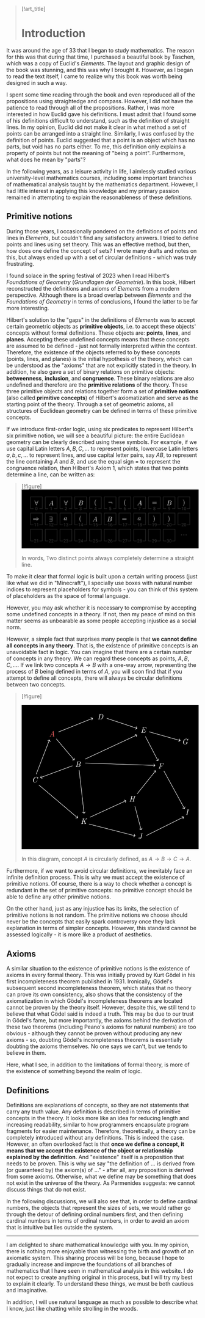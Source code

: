 > [!art_title]
> # Introduction

It was around the age of 33 that I began to study mathematics. The reason for this was that during that time, I purchased a beautiful book by Taschen, which was a copy of Euclid's *Elements*. The layout and graphic design of the book was stunning, and this was why I brought it. However, as I began to read the text itself, I came to realize why this book was worth being designed in such a way.

I spent some time reading through the book and even reproduced all of the propositions using straightedge and compass. However, I did not have the patience to read through all of the propositions. Rather, I was more interested in how Euclid gave his definitions. I must admit that I found some of his definitions difficult to understand, such as the definition of straight lines. In my opinion, Euclid did not make it clear in what method a set of points can be arranged into a straight line. Similarly, I was confused by the definition of points. Euclid suggested that a point is an object which has no parts, but void has no parts either. To me, this definition only explains a property of points but not the meaning of "being a point". Furthermore, what does he mean by "parts"?

In the following years, as a leisure activity in life, I aimlessly studied various university-level mathematics courses, including some important branches of mathematical analysis taught by the mathematics department. However, I had little interest in applying this knowledge and my primary passion remained in attempting to explain the reasonableness of these definitions.

## Primitive notions

During those years, I occasionally pondered on the definitions of points and lines in *Elements*, but couldn't find any satisfactory answers. I tried to define points and lines using set theory. This was an effective method, but then, how does one define the concept of sets? I wrote many drafts and notes on this, but always ended up with a set of circular definitions - which was truly frustrating.

I found solace in the spring festival of 2023 when I read Hilbert's *Foundations of Geometry* (*Grundlagen der Geometrie*). In this book, Hilbert reconstructed the definitions and axioms of *Elements* from a modern perspective. Although there is a broad overlap between *Elements* and the *Foundations of Geometry* in terms of conclusions, I found the latter to be far more interesting.

Hilbert's solution to the "gaps" in the definitions of *Elements* was to accept certain geometric objects as **primitive objects**, i.e. to accept these objects' concepts without formal definitions. These objects are: **points**, **lines**, and **planes**. Accepting these undefined concepts means that these concepts are assumed to be defined - just not formally interpreted within the context. Therefore, the existence of the objects referred to by these concepts (points, lines, and planes) is the initial hypothesis of the theory, which can be understood as the "axioms" that are not explicitly stated in the theory. In addition, he also gave a set of binary relations on primitive objects: **betweenness**, **inclusion**, and **congruence**. These binary relations are also undefined and therefore are the **primitive relations** of the theory. These three primitive objects and relations together form a set of **primitive notions** (also called **primitive concepts**) of Hilbert's axiomatization and serve as the starting point of the theory. Through a set of geometric axioms, all structures of Euclidean geometry can be defined in terms of these primitive concepts.

If we introduce first-order logic, using six predicates to represent Hilbert's six primitive notion, we will see a beautiful picture: the entire Euclidean geometry can be clearly described using these symbols. For example, if we use capital Latin letters $A, B, C, \ldots$ to represent points, lowercase Latin letters $a, b, c, \ldots$ to represent lines, and use capital letter pairs, say $AB$, to represent the line containing $A$ and $B$, and use the equal sign $=$ to represent the congruence relation, then Hilbert's Axiom 1, which states that two points determine a line, can be written as:

> [!figure]
> ![_media/hilberts-axiom-1.svg](_media/hilberts-axiom-1.svg)
> 
> In words, Two distinct points always completely determine a straight line.


To make it clear that formal logic is built upon a certain writing process (just like what we did in "Minecraft"), I specially use boxes with natural number indices to represent placeholders for symbols - you can think of this system of placeholders as the space of formal language.

However, you may ask whether it is necessary to compromise by accepting some undefined concepts in a theory. If not, then my peace of mind on this matter seems as unbearable as some people accepting injustice as a social norm.

However, a simple fact that surprises many people is that **we cannot define all concepts in any theory**. That is, the existence of primitive concepts is an unavoidable fact in logic. You can imagine that there are a certain number of concepts in any theory. We can regard these concepts as points, $A, B, C, \ldots$. If we link two concepts $A \to B$ with a one-way arrow, representing the process of $B$ being defined in terms of $A$, you will soon find that if you attempt to define all concepts, there will always be circular definitions between two concepts.

> [!figure]
> 
> ![_media/circular-definition.svg](_media/circular-definition.svg)
> 
> In this diagram, concept $A$ is circularly defined, as $A \to B \to C \to A$.

Furthermore, if we want to avoid circular definitions, we inevitably face an infinite definition process. This is why we must accept the existence of primitive notions. Of course, there is a way to check whether a concept is redundant in the set of primitive concepts: no primitive concept should be able to define any other primitive notions.

On the other hand, just as any injustice has its limits, the selection of primitive notions is not random. The primitive notions we choose should never be the concepts that easily spark controversy once they lack explanation in terms of simpler concepts. However, this standard cannot be assessed logically - it is more like a product of aesthetics.

## Axioms

A similar situation to the existence of primitive notions is the existence of axioms in every formal theory. This was initially proved by Kurt Gödel in his first incompleteness theorem published in 1931. Ironically, Gödel's subsequent second incompleteness theorem, which states that no theory can prove its own consistency, also shows that the consistency of the axiomatization in which Gödel's incompleteness theorems are located cannot be proven by the theory itself. However, despite this, we still tend to believe that what Gödel said is indeed a truth. This may be due to our trust in Gödel's fame, but more importantly, the axioms behind the derivation of these two theorems (including Peano's axioms for natural numbers) are too obvious - although they cannot be proven without producing any new axioms - so, doubting Gödel's incompleteness theorems is essentially doubting the axioms themselves. No one says we can't, but we tends to believe in them.

Here, what I see, in addition to the limitations of formal theory, is more of the existence of something beyond the realm of logic.

## Definitions

Definitions are explanations of concepts, so they are not statements that carry any truth value. Any definition is described in terms of primitive concepts in the theory. It looks more like an idea for reducing length and increasing readability, similar to how programmers encapsulate program fragments for easier maintenance. Therefore, theoretically, a theory can be completely introduced without any definitions. This is indeed the case. However, an often overlooked fact is that **once we define a concept, it means that we accept the existence of the object or relationship explained by the definition**. And "existence" itself is a proposition that needs to be proven. This is why we say "the definition of ... is derived from (or guaranteed by) the axiom(s) of ..." - after all, any proposition is derived from some axioms. Otherwise, what we define may be something that does not exist in the universe of the theory. As Parmenides suggests: we cannot discuss things that do not exist.

In the following discussions, we will also see that, in order to define cardinal numbers, the objects that represent the sizes of sets, we would rather go through the detour of defining ordinal numbers first, and then defining cardinal numbers in terms of ordinal numbers, in order to avoid an axiom that is intuitive but lies outside the system.

---

I am delighted to share mathematical knowledge with you. In my opinion, there is nothing more enjoyable than witnessing the birth and growth of an axiomatic system. This sharing process will be long, because I hope to gradually increase and improve the foundations of all branches of mathematics that I have seen in mathematical analysis in this website. I do not expect to create anything original in this process, but I will try my best to explain it clearly. To understand these things, we must be both cautious and imaginative.

In addition, I will use natural language as much as possible to describe what I know, just like chatting while strolling in the woods.